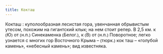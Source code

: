 ```yaml
---
title: Кокташ
---
```


Кокташ
: куполообразная лесистая гора, увенчанная обрывистым утесом, похожим на гигантский клык; на нем стоит репер. В 2,5 км. к ⦅Ю⦆ от ⦅н.п.⦆ Синекаменка ⦅Белог.⦆, к ⦅В⦆ от ⦅н.п.⦆ Поворотное; легко узнается с многих гор Восточного Крыма – ⦅тюрк.⦆ кок таш – «голубой камень», «небесный камень»; вид известняка.
